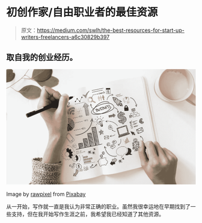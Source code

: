 # 初创作家/自由职业者的最佳资源

> 原文：<https://medium.com/swlh/the-best-resources-for-start-up-writers-freelancers-a6c30829b397>

## 取自我的创业经历。

![](img/e28cf9ea2cc261c1b4633a727d68c2e2.png)

Image by [rawpixel](https://pixabay.com/users/rawpixel-4283981/?utm_source=link-attribution&utm_medium=referral&utm_campaign=image&utm_content=3190204) from [Pixabay](https://pixabay.com/?utm_source=link-attribution&utm_medium=referral&utm_campaign=image&utm_content=3190204)

从一开始，写作就一直是我认为非常正确的职业。虽然我很幸运地在早期找到了一些支持，但在我开始写作生涯之前，我希望我已经知道了其他资源。